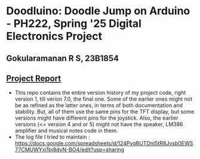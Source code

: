 # Doodluino: Doodle Jump on Arduino - PH222, Spring '25 Digital Electronics Project

Gokularamanan R S, 23B1854
-
[Project Report](https://github.com/ramanan849/Doodluino/blob/b796de5456497a73b1f6233cb64882a1899941b5/23B1854_Gokularamanan_Doodluino.pdf)
-
- This repo contains the entire version history of my project code, right version 1, till verion 7.0, the final one. Some of the earlier ones might not be as refined as the latter ones, in terms of both documentation and stability. But, all of them use the same pins for the TFT display, but some versions might have different pins for the joystick. Also, the earlier versions (<= version 4 and or 5) might not have the speaker, LM386 amplifier and musical notes code in them. 
- The log file I tried to maintain : https://docs.google.com/spreadsheets/d/124PygBUTDnI5tR8Jvsb0EWS77CMUWYxi1bj8dvN-BO4/edit?usp=sharing

